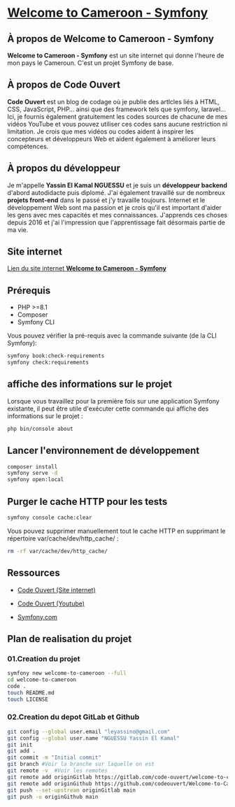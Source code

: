 # [Welcome to Cameroon - Symfony](https://welcome-to-cameroon.herokuapp.com/about-us)

## À propos de Welcome to Cameroon - Symfony

**Welcome to Cameroon - Symfony** est un site internet qui donne l'heure de mon pays le Cameroun. C'est un projet Symfony de base.

## À propos de Code Ouvert

**Code Ouvert** est un blog de codage où je publie des artlcles liés à HTML, CSS, JavaScript, PHP… ainsi que des framework tels que symfony, laravel… Ici, je fournis également gratuitement les codes sources de chacune de mes vidéos YouTube et vous pouvez utiliser ces codes sans aucune restriction ni limitation. Je crois que mes vidéos ou codes aident à inspirer les concepteurs et développeurs Web et aident également à améliorer leurs compétences.

## À propos du développeur

Je m'appelle **Yassin El Kamal NGUESSU** et je suis un **développeur backend** d'abord autodidacte puis diplomé. J'ai également travaillé sur de nombreux **projets front-end** dans le passé et j'y travaille toujours. Internet et le développement Web sont ma passion et je crois qu'il est important d'aider les gens avec mes capacités et mes connaissances. J'apprends ces choses depuis 2016 et j'ai l'impression que l'apprentissage fait désormais partie de ma vie.

## Site internet

[Lien du site internet **Welcome to Cameroon - Symfony**](https://welcome-to-cameroon.herokuapp.com/about-us)

## Prérequis

- PHP >=8.1
- Composer
- Symfony CLI

Vous pouvez vérifier la pré-requis avec la commande suivante (de la CLI Symfony):

```bash
symfony book:check-requirements
symfony check:requirements
```

## affiche des informations sur le projet

Lorsque vous travaillez pour la première fois sur une application Symfony existante, il peut être utile d'exécuter cette commande qui affiche des informations sur le projet :

```bash
php bin/console about
```

## Lancer l'environnement de développement

```bash
composer install
symfony serve -d
symfony open:local
```

## Purger le cache HTTP pour les tests

```bash
symfony console cache:clear
```

Vous pouvez supprimer manuellement tout le cache HTTP en supprimant le répertoire var/cache/dev/http_cache/ :

```bash
rm -rf var/cache/dev/http_cache/
```

## Ressources

- [Code Ouvert (Site internet)](https://code-ouvert.gitlab.io/code-ouvert/)

- [Code Ouvert (Youtube)](https://www.youtube.com/@codeouvert)

- [Symfony.com](https://symfony.com/doc/6.0/the-fast-track/fr/index.html)


## Plan de realisation du projet

### 01.Creation du projet

```bash
symfony new welcome-to-cameroon --full
cd welcome-to-cameroon
code .
touch README.md
touch LICENSE
```

### 02.Creation du depot GitLab et Github

```bash
git config --global user.email "leyassino@gmail.com"
git config --global user.name "NGUESSU Yassin El Kamal"
git init
git add .
git commit -m "Initial commit"
git branch #Voir la branche sur laquelle on est
git remote -v  #Voir les remotes
git remote add originGitlab https://gitlab.com/code-ouvert/welcome-to-cameroon-symfony.git
git remote add originGithub https://github.com/codeouvert/Welcome-to-Cameroon-Symfony-.git
git push --set-upstream originGitlab main
git push -u originGithub main
```
